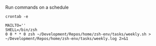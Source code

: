 Run commands on a schedule

```shell
crontab -e
```

```shell
MAILTO=''
SHELL=/bin/zsh
0 0 * * 0 zsh ~/Development/Repos/home/zsh-env/tasks/weekly.sh > ~/Development/Repos/home/zsh-env/tasks/weekly.log 2>&1
```
